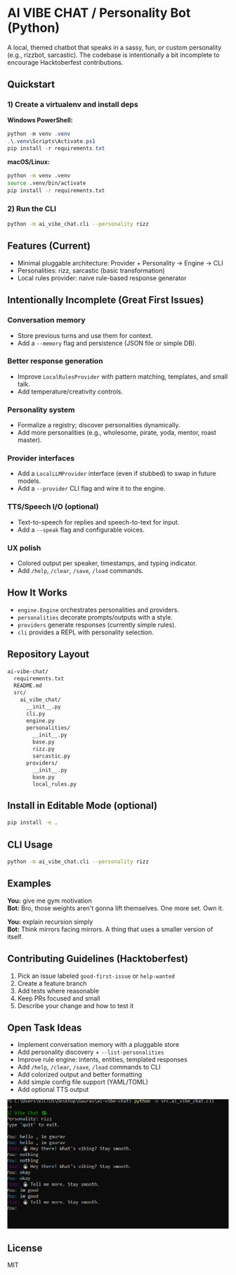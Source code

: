 # AI VIBE CHAT / Personality Bot (Python)

A local, themed chatbot that speaks in a sassy, fun, or custom personality (e.g., rizzbot, sarcastic). The codebase is intentionally a bit incomplete to encourage Hacktoberfest contributions.

## Quickstart

### 1) Create a virtualenv and install deps

**Windows PowerShell:**
```powershell
python -m venv .venv
.\.venv\Scripts\Activate.ps1
pip install -r requirements.txt
```

**macOS/Linux:**
```bash
python -m venv .venv
source .venv/bin/activate
pip install -r requirements.txt
```

### 2) Run the CLI
```bash
python -m ai_vibe_chat.cli --personality rizz
```

## Features (Current)

- Minimal pluggable architecture: Provider + Personality → Engine → CLI
- Personalities: rizz, sarcastic (basic transformation)
- Local rules provider: naive rule-based response generator

## Intentionally Incomplete (Great First Issues)

### Conversation memory
- Store previous turns and use them for context.
- Add a `--memory` flag and persistence (JSON file or simple DB).

### Better response generation
- Improve `LocalRulesProvider` with pattern matching, templates, and small talk.
- Add temperature/creativity controls.

### Personality system
- Formalize a registry; discover personalities dynamically.
- Add more personalities (e.g., wholesome, pirate, yoda, mentor, roast master).

### Provider interfaces
- Add a `LocalLLMProvider` interface (even if stubbed) to swap in future models.
- Add a `--provider` CLI flag and wire it to the engine.

### TTS/Speech I/O (optional)
- Text-to-speech for replies and speech-to-text for input.
- Add a `--speak` flag and configurable voices.

### UX polish
- Colored output per speaker, timestamps, and typing indicator.
- Add `/help`, `/clear`, `/save`, `/load` commands.

## How It Works

- `engine.Engine` orchestrates personalities and providers.
- `personalities` decorate prompts/outputs with a style.
- `providers` generate responses (currently simple rules).
- `cli` provides a REPL with personality selection.

## Repository Layout

```
ai-vibe-chat/
  requirements.txt
  README.md
  src/
    ai_vibe_chat/
      __init__.py
      cli.py
      engine.py
      personalities/
        __init__.py
        base.py
        rizz.py
        sarcastic.py
      providers/
        __init__.py
        base.py
        local_rules.py
```

## Install in Editable Mode (optional)

```bash
pip install -e .
```

## CLI Usage

```bash
python -m ai_vibe_chat.cli --personality rizz
```

## Examples

**You:** give me gym motivation  
**Bot:** Bro, those weights aren't gonna lift themselves. One more set. Own it.

**You:** explain recursion simply  
**Bot:** Think mirrors facing mirrors. A thing that uses a smaller version of itself.

## Contributing Guidelines (Hacktoberfest)

1. Pick an issue labeled `good-first-issue` or `help-wanted`
2. Create a feature branch
3. Add tests where reasonable
4. Keep PRs focused and small
5. Describe your change and how to test it

## Open Task Ideas

- Implement conversation memory with a pluggable store
- Add personality discovery + `--list-personalities`
- Improve rule engine: intents, entities, templated responses
- Add `/help`, `/clear`, `/save`, `/load` commands to CLI
- Add colorized output and better formatting
- Add simple config file support (YAML/TOML)
- Add optional TTS output

![AI Vibe Chat Screenshot](screenshot.png)

## License

MIT



